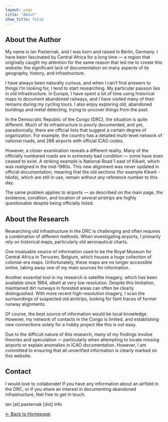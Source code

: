 ```yaml
---
layout: page
title: "About"
show_title: false
---
```


## About the Author

My name is Ian Pasternak, and I was born and raised in Berlin, Germany. I have been fascinated by Central Africa for a long time — a region that originally caught my attention for the same reason that led me to create this website: the significant lack of documentation on many aspects of its geography, history, and infrastructure.

I have always been naturally curious, and when I can’t find answers to things I’m looking for, I tend to start researching. My particular passion lies in old infrastructure. In Europe, I have spent a lot of time using historical maps to document abandoned railways, and I have visited many of their remains during my cycling tours. I also enjoy exploring old, abandoned buildings and metal detecting, trying to uncover things from the past.

In the Democratic Republic of the Congo (DRC), the situation is quite different. Much of its infrastructure is poorly documented, and yet, paradoxically, there are official lists that suggest a certain degree of organization. For example, the country has a detailed multi-level network of national roads, and 286 airports with official ICAO codes.

However, a closer examination reveals a different reality. Many of the officially numbered roads are in extremely bad condition — some have even ceased to exist. A striking example is National Road 1 east of Kikwit, which was realigned in the mid-1980s. This new alignment was never updated in official documentation, meaning that the old sections (for example Kikwit - Idiofa), which are still in use, remain without any reference number to this day.

The same problem applies to airports — as described on the main page, the existence, condition, and location of several airstrips are highly questionable despite being officially listed.

## About the Research

Researching old infrastructure in the DRC is challenging and often requires a combination of different methods. When investigating airports, I primarily rely on historical maps, particularly old aeronautical charts.

One invaluable source of information used to be the Royal Museum for Central Africa in Tervuren, Belgium, which houses a huge collection of colonial-era maps. Unfortunately, these maps are no longer accessible online, taking away one of my main sources for information.

Another essential tool in my research is satellite imagery, which has been available since 1984, albeit at very low resolution. Despite this limitation, maintained dirt runways in forested areas can often be clearly distinguished. With more recent high-resolution imagery, I scan the surroundings of suspected old airstrips, looking for faint traces of former runway alignments.

Of course, the best source of information would be local knowledge. However, my network of contacts in the Congo is limited, and establishing new connections solely for a hobby project like this is not easy.

Due to the difficult nature of this research, many of my findings involve theories and speculation — particularly when attempting to locate missing airports or explain anomalies in ICAO documentation. However, I am committed to ensuring that all unverified information is clearly marked on this website.

## Contact

I would love to collaborate! If you have any information about an airfield in the DRC, or if you share an interest in documenting abandoned infrastructure, feel free to get in touch.

ian [at] pasternak [dot] info

[← Back to Homepage](index.md)
